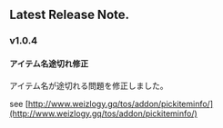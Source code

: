 ## Latest Release Note.

### v1.0.4

#### アイテム名途切れ修正

アイテム名が途切れる問題を修正しました。

see [http://www.weizlogy.gq/tos/addon/pickiteminfo/](http://www.weizlogy.gq/tos/addon/pickiteminfo/) 